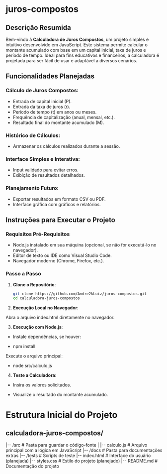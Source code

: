 # juros-compostos

## Descrição Resumida

Bem-vindo à **Calculadora de Juros Compostos**, um projeto simples e intuitivo desenvolvido em JavaScript. Este sistema permite calcular o montante acumulado com base em um capital inicial, taxa de juros e período de tempo. Ideal para fins educativos e financeiros, a calculadora é projetada para ser fácil de usar e adaptável a diversos cenários.

## Funcionalidades Planejadas

### Cálculo de Juros Compostos:

- Entrada de capital inicial (P).
- Entrada da taxa de juros (r).
- Período de tempo (t) em anos ou meses.
- Frequência de capitalização (anual, mensal, etc.).
- Resultado final do montante acumulado (M).

### Histórico de Cálculos:

- Armazenar os cálculos realizados durante a sessão.

### Interface Simples e Interativa:

- Input validado para evitar erros.
- Exibição de resultados detalhados.

### Planejamento Futuro:

- Exportar resultados em formato CSV ou PDF.
- Interface gráfica com gráficos e relatórios.

## Instruções para Executar o Projeto

### Requisitos Pré-Requisitos

- Node.js instalado em sua máquina (opcional, se não for executá-lo no navegador).
- Editor de texto ou IDE como Visual Studio Code.
- Navegador moderno (Chrome, Firefox, etc.).

### Passo a Passo

1. **Clone o Repositório**:

   ```bash
   git clone https://github.com/Andre2kLuiz/juros-compostos.git
   cd calculadora-juros-compostos
   
2. **Execução Local no Navegador**:

Abra o arquivo index.html diretamente no navegador.

3. **Execução com Node.js**:

- Instale dependências, se houver:

- npm install

Execute o arquivo principal:

- node src/calculo.js

4. **Teste a Calculadora**:

- Insira os valores solicitados.

- Visualize o resultado do montante acumulado.

# Estrutura Inicial do Projeto

## calculadora-juros-compostos/
|-- /src           # Pasta para guardar o código-fonte
|   |-- calculo.js  # Arquivo principal com a lógica em JavaScript
|-- /docs          # Pasta para documentações extras
|-- /tests         # Scripts de teste
|-- index.html     # Interface do usuário (planejada)
|-- styles.css     # Estilo do projeto (planejado)
|-- README.md      # Documentação do projeto
